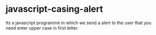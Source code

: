 # javascript-casing-alert
Its a javascript programme in which we send a alert to the user that you need enter upper case in first letter.
